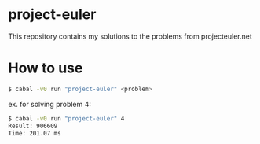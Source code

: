 # project-euler
This repository contains my solutions to the problems from projecteuler.net

# How to use
```bash
$ cabal -v0 run "project-euler" <problem>
```
ex. for solving problem 4:
```bash
$ cabal -v0 run "project-euler" 4
Result: 906609
Time: 201.07 ms
```
